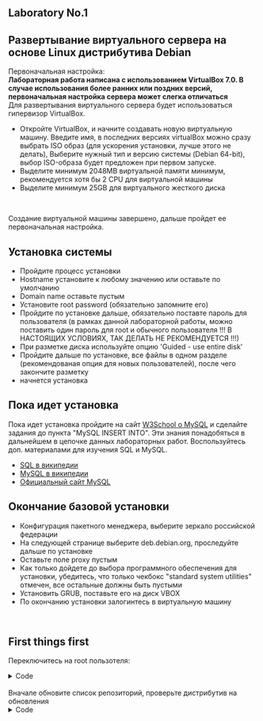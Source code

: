 ## Laboratory No.1 
## Развертывание виртуального сервера на основе Linux дистрибутива Debian

Первоначальная настройка: <br>
<b>Лабораторная работа написана с использованием VirtualBox 7.0. В случае использования более ранних или поздних версий, первоначальная настройка сервера может слегка отличаться</b><br>
Для развертывания виртуального сервера будет использоваться гипервизор VirtualBox. 
- Откройте VirtualBox, и начните создавать новую виртуальную машину. Введите имя, в последних версиях virtualBox можно сразу выбрать ISO образ (для ускорения установки, лучше этого не делать), Выберите нужный тип и версию системы (Debian 64-bit), выбор ISO-образа будет предложен при первом запуске.
- Выделите минимум 2048MB виртуальной памяти минимум, рекомендуется хотя бы 2 CPU для виртуальной машины
- Выделите минимум 25GB для виртуального жесткого диска
<br>

Создание виртуальной машины завершено, дальше пройдет ее первоначальная настройка. 

## Установка системы

- Пройдите процесс установки
- Hostname установите к любому значению или оставьте по умолчанию
- Domain name оставьте пустым
- Установите root password (обязательно запомните его)
- Пройдите по установке дальше, обязательно поставте пароль для пользователя (в рамках данной лабораторной работы, можно поставить один пароль для root и обычного пользователя !!! В НАСТОЯЩИХ УСЛОВИЯХ, ТАК ДЕЛАТЬ НЕ РЕКОМЕНДУЕТСЯ !!!)
- При разметке диска используйте опцию 'Guided - use entire disk'
- Пройдите дальше по установке, все файлы в одном разделе (рекомендованая опция для новых пользователей), после чего закончите разметку
- начнется установка

## Пока идет установка
Пока идет установка пройдите на сайт <a href='https://www.w3schools.com/MySQL/default.asp'>W3School о MySQL</a> и сделайте задания до пункта "MySQL INSERT INTO". Эти знания понадобяться в дальнейшем в цепочке данных лабораторных работ. Воспользуйтесь доп. материалами для изучения SQL и MySQL.
- <a href='https://ru.wikipedia.org/wiki/SQL'>SQL в википедии</a>
- <a href='https://ru.wikipedia.org/wiki/MySQL'>MySQL в википедии</a>
- <a href='https://www.mysql.com'>Официальный сайт MySQL</a>

## Окончание базовой установки
- Конфигурация пакетного менеджера, выберите зеркало российской федерации
- На следующей странице выберите deb.debian.org, проследуйте дальше по установке
- Оставьте поле proxy пустым
- Как только дойдете до выбора программного обеспечения для установки, убедитесь, что только чекбокс "standard system utilities" отмечен, все остальные должны быть пустыми
- Установить GRUB, поставьте его на диск VBOX 
- По окончанию установки залогинтесь в виртуальную машину
<br>

## First things first
Переключитесь на root пользотеля:
<details>
    <summary>Code</summary>
    <code>$ su</code> - to change to superuser <br>
</details> 
<br>
Вначале обновите список репозиторий, проверьте дистрибутив на обновления
<details>
    <summary>Code</summary>
    <code>$ apt update</code> - to check for updates <br>
    <code>$ apt upgrade</code> - to make updates if there are some<br>
</details> 
<br>
